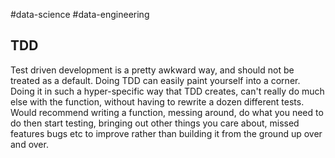 #data-science #data-engineering 
## TDD

Test driven development is a pretty awkward way, and should not be treated as a default. Doing TDD can easily paint yourself into a corner.
Doing it in such a hyper-specific way that TDD creates, can't really do much else with the function, without having to rewrite a dozen different tests.
Would recommend writing a function, messing around, do what you need to do then start testing, bringing out other things you care about, missed features bugs etc to improve rather than building it from the ground up over and over.
